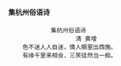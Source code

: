 #### 集杭州俗语诗
```
            集杭州俗语诗
                   清 黄增
    色不迷人人自迷，情人眼里出西施。
    有缘千里来相会，三笑徒然当一痴。
```